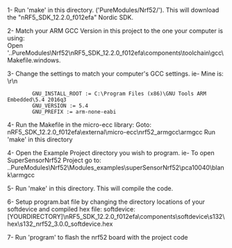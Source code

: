 1- Run 'make' in this directory. ('PureModules/Nrf52/').
      This will download the "nRF5_SDK_12.2.0_f012efa" Nordic SDK. 
      
2- Match your ARM GCC Version in this project to the one your computer is using:     
      Open '..PureModules\Nrf52\nRF5_SDK_12.2.0_f012efa\components\toolchain\gcc\Makefile.windows.   

 3- Change the settings to match your computer's GCC settings. 
ie- Mine is:   \r\n
      
            GNU_INSTALL_ROOT := C:\Program Files (x86)\GNU Tools ARM Embedded\5.4 2016q3
            GNU_VERSION := 5.4
            GNU_PREFIX := arm-none-eabi
            
 4-  Run the Makefile in the micro-ecc library:
     Goto:   nRF5_SDK_12.2.0_f012efa\external\micro-ecc\nrf52_armgcc\armgcc 
     Run 'make' in this directory
         
 4- Open the Example Project directory you wish to program. 
     ie- To open SuperSensorNrf52 Project go to: 
     ..PureModules\Nrf52\Modules_examples\superSensorNrf52\pca10040\blank\armgcc
     
 5- Run 'make' in this directory. This will compile the code. 
 
6- Setup program.bat file by changing the directory locations of your softdevice and compiled hex file:
      softdevice: [YOURDIRECTORY]\nRF5_SDK_12.2.0_f012efa\components\softdevice\s132\hex\s132_nrf52_3.0.0_softdevice.hex
      

7- Run 'program' to flash the nrf52 board with the project code
